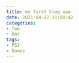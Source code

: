 ```yaml
---
title: my first blog aaa
date: 2021-04-27 21:00:42
categories:
- foo
- bar
tags:
- PS3
- Games
---
```

